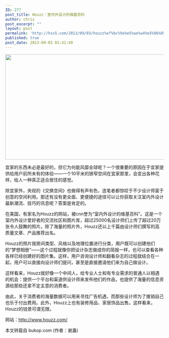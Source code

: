 ```yaml
---
ID: 277
post_title: Houzz：室内外设计的维基百科
author: chris
post_excerpt: ""
layout: post
permalink: 'http://hss5.com/2013/09/03/houzz%ef%bc%9a%e5%ae%a4%e5%86%85%e5%a4%96%e8%ae%be%e8%ae%a1%e7%9a%84%e7%bb%b4%e5%9f%ba%e7%99%be%e7%a7%91/'
published: true
post_date: 2013-09-03 01:41:49
---
```

<p><a href="http://upload.chinaz.com/2011/1205/1323052153525.jpg"><img border="0" src="http://upload.chinaz.com/2011/1205/1323052153525.jpg" width="650" height="334"></a> <p>宜家的东西未必是最好的，但它为何能风靡全球呢？一个很重要的原因在于宜家提供给用户前所未有的体验——一个10平米的狭窄空间在宜家那里，会变出各种花样，给人一种真正适合居住的感觉。 <p>除宜家外，央视的《交换空间》也做得有声有色，连笔者都惊叹于不少设计师富于创意的空间利用。那还有没有更全面、更便捷的途径可以让你获取关注室内外设计最新潮流、技巧的讯息呢？答案是肯定的。 <p>在美国，有家名为Houzz的网站，被cnn誉为“室内外设计的维基百科”。这是一个室内外设计爱好者的交流社区和图片库，超过25000名设计师们上传了超过20万张令人鼓舞的照片。除了海量的照片外，Houzz还以上千篇由设计师们撰写的高质量文章、产品推荐出名。 <p>Houzz的照片按房间类型、风格以及地理位置进行分类，用户既可以创建他们的“梦想相册”——这个过程就像你把设计杂志做成你的简报一样，也可以查看各种各样已经创建好的图片集。这样，用户咨询设计师和翻看杂志的过程就结合在一起，用户可以直接向设计师们提问，甚至是直接邀请他们来为自己做设计。 <p>这样看来，Houzz就好像一个中间人，给专业人士和有专业需求的普通人以相遇的机会：提供一个平台和渠道供设计师来发布他们的作品，也提供了海量的信息资源给那些还拿不定主意的消费者。 <p>由此，关于消费者的海量数据可以用来寻找广告机遇，而那些设计师为了推销自己也乐于付出费用。此外，Houzz上也有装修用品、家居饰品出售。这样看来，Houzz的钱景可谓无限。 <p>网站：<a href="http://www.houzz.com/">http://www.houzz.com/</a> <p>本文转载自 bukop.com (作者：谢蛊)</p>